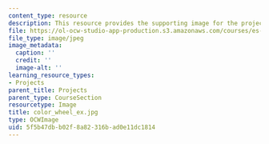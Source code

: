 ```yaml
---
content_type: resource
description: This resource provides the supporting image for the project color wheel.
file: https://ol-ocw-studio-app-production.s3.amazonaws.com/courses/es-298-art-of-color-spring-2005/5f5b47dbb02f8a82316bad0e11dc1814_color_wheel_ex.jpg
file_type: image/jpeg
image_metadata:
  caption: ''
  credit: ''
  image-alt: ''
learning_resource_types:
- Projects
parent_title: Projects
parent_type: CourseSection
resourcetype: Image
title: color_wheel_ex.jpg
type: OCWImage
uid: 5f5b47db-b02f-8a82-316b-ad0e11dc1814
---
```


